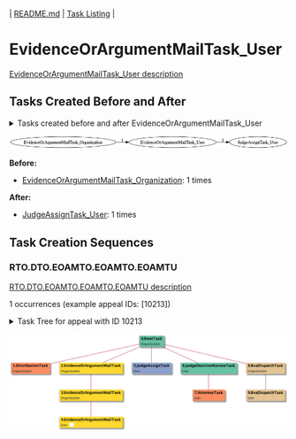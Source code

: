 | [README.md](/README.md) | [Task Listing](tasklist.md) |

# EvidenceOrArgumentMailTask_User

[EvidenceOrArgumentMailTask_User description](../descr/EvidenceOrArgumentMailTask_User.md)

## Tasks Created Before and After

<details><summary>Tasks created before and after EvidenceOrArgumentMailTask_User</summary>

```
digraph G {
rankdir="LR";
"EvidenceOrArgumentMailTask_User" -> "JudgeAssignTask_User" [label=1]
"EvidenceOrArgumentMailTask_Organization" -> "EvidenceOrArgumentMailTask_User" [label=1]
}
```
</details>

![EvidenceOrArgumentMailTask_User](dot/EvidenceOrArgumentMailTask_User.dot.png)

**Before:**

   * [EvidenceOrArgumentMailTask_Organization](EvidenceOrArgumentMailTask_Organization.md): 1 times

**After:**

   * [JudgeAssignTask_User](JudgeAssignTask_User.md): 1 times

## Task Creation Sequences

### RTO.DTO.EOAMTO.EOAMTO.EOAMTU

[RTO.DTO.EOAMTO.EOAMTO.EOAMTU description](../descr/RTO.DTO.EOAMTO.EOAMTO.EOAMTU.md)

1 occurrences (example appeal IDs: [10213])

<details><summary>Task Tree for appeal with ID 10213</summary>

```
@startuml
skinparam {
  ObjectBorderColor #555
  ObjectBorderThickness 0
  ObjectFontStyle bold
  ObjectFontSize 14
  ObjectAttributeFontColor #333
  ObjectAttributeFontSize 12
}
  object 0.RootTask #66c2a5 {
Organization
}
  object 1.DistributionTask #fc8d62 {
Organization
}
  object 2.EvidenceOrArgumentMailTask #ffd92f {
Organization
}
  object 3.EvidenceOrArgumentMailTask #ffd92f {
Organization
}
  object 4.EvidenceOrArgumentMailTask #ffd92f {
User  <back:white>    </back>
}
  object 5.JudgeAssignTask #8da0cb {
User
}
  object 6.JudgeDecisionReviewTask #66c2a5 {
User
}
  object 7.AttorneyTask #fc8d62 {
User
}
  object 8.BvaDispatchTask #e5c494 {
Organization
}
  object 9.BvaDispatchTask #e5c494 {
User
}
0.RootTask -- 1.DistributionTask
0.RootTask -- 2.EvidenceOrArgumentMailTask
2.EvidenceOrArgumentMailTask -- 3.EvidenceOrArgumentMailTask
3.EvidenceOrArgumentMailTask -- 4.EvidenceOrArgumentMailTask
0.RootTask -- 5.JudgeAssignTask
0.RootTask -- 6.JudgeDecisionReviewTask
6.JudgeDecisionReviewTask -- 7.AttorneyTask
0.RootTask -- 8.BvaDispatchTask
8.BvaDispatchTask -- 9.BvaDispatchTask
@enduml
```
</details>

![RTO.DTO.EOAMTO.EOAMTO.EOAMTU-10213](uml/RTO.DTO.EOAMTO.EOAMTO.EOAMTU-10213.png)

